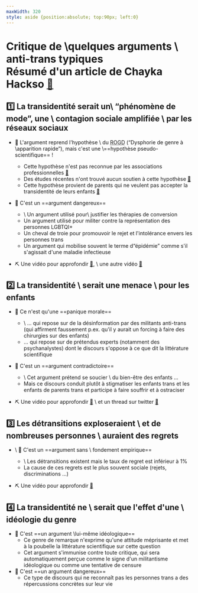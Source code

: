 ```yaml
---
maxWidth: 320
style: aside {position:absolute; top:90px; left:0}
---
```


# Critique de \\quelques arguments \\ anti-trans typiques <aside>Résumé d'un article de Chayka Hackso [:link:](https://www.hacking-social.com/2022/06/27/des-arguments-anti-trans-sous-couvert-desprit-critique/)</aside>

## :one: La transidentité serait un\\ “phénomène de mode”, une \\ contagion sociale amplifiée \\ par les réseaux sociaux

- :triangular_flag_on_post:  L'argument reprend l'hypothèse \\ du <acronym title="Rapid-onset gender dysphoria">ROGD</acronym> (“Dysphorie de genre à \\apparition rapide”), mais c'est une \\==hypothèse  pseudo-scientifique== !
    - Cette hypothèse n'est pas reconnue par les associations professionnelles [:link:](https://www.caaps.co/rogd-statement)
    - Des études récentes n'ont trouvé aucun soutien à cette hypothèse [:link:](https://www.jpeds.com/action/showPdf?pii=S0022-3476%2821%2901085-4)
    - Cette hypothèse provient de parents qui ne veulent pas accepter la transidentité de leurs enfants [:link:](http://juliaserano.blogspot.com/2019/02/origins-of-social-contagion-and-rapid.html)

- :triangular_flag_on_post: C'est un ==argument dangereux==
    -  \\ Un argument utilisé pour\\ justifier les thérapies de conversion 
    - Un argument utilisé pour militer contre la représentation des personnes LGBTQI+
    - Un cheval de troie pour promouvoir le rejet et l'intolérance envers les personnes trans
    - Un argument qui mobilise souvent le terme d“épidémie” comme s'il s'agissait d'une maladie infectieuse   

- :pick: Une vidéo pour approfondir [:link:](https://www.youtube.com/watch?v=YVxJNhR9U4g), \\ une autre vidéo [:link:](https://www.youtube.com/watch?v=BDZaxdsjZeI)

## :two: La transidentité \\ serait une menace \\ pour les enfants

- :triangular_flag_on_post: Ce n'est qu'une ==panique morale==
  -  \\ … qui repose sur de la désinformation par des militants anti-trans (qui affirment faussement p.ex. qu'il y aurait un forcing à faire des chirurgies sur des enfants)
  - … qui repose sur de prétendus experts (notamment des psychanalystes) dont le discours s'oppose à ce que dit la littérature scientifique
  
- :triangular_flag_on_post: C'est un ==argument contradictoire==
  - \\ Cet argument prétend se soucier \\ du bien-être des enfants …
  - Mais ce discours conduit plutôt à stigmatiser les enfants trans et les enfants de parents trans et participe à faire souffrir et à ostraciser

- :pick: Une vidéo pour approfondir [:link:](https://www.youtube.com/watch?v=S0t2XbCvV1I) \\ et un thread sur twitter [:link:](https://twitter.com/Petite_Core/status/1509921709381591057)

## :three: Les détransitions exploseraient \\ et de nombreuses personnes \\ auraient des regrets

- \\ :triangular_flag_on_post: C'est un ==argument sans \\  fondement empirique== 
  - \\ Les détransitions existent mais le taux de regret est inférieur à 1%
  - La cause de ces regrets est le plus souvent sociale (rejets, discriminations …)

- :pick: Une vidéo pour approfondir [:link:](https://www.youtube.com/watch?v=YVxJNhR9U4g)

## :four: La transidentité ne \\ serait que l'effet d'une \\ idéologie du genre

- :triangular_flag_on_post: C'est ==un argument \\lui-même idéologique== 
  - Ce genre de remarque n'exprime qu'une attitude méprisante et met à la poubelle la littérature scientifique sur cette question
  - Cet argument s'immunise contre toute critique, qui sera automatiquement perçue comme le signe d'un militantisme idéologique ou comme une tentative de censure
- :triangular_flag_on_post: C'est ==un argument dangereux==
  - Ce type de discours qui ne reconnaît pas les personnes trans a des répercussions concrètes sur leur vie